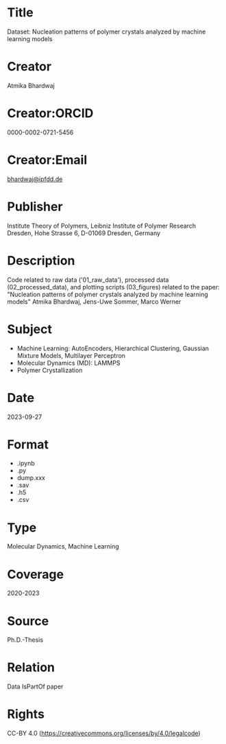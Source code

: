 # Title
Dataset: Nucleation patterns of polymer crystals analyzed by machine learning models

# Creator
Atmika Bhardwaj

# Creator:ORCID
0000-0002-0721-5456

# Creator:Email
bhardwaj@ipfdd.de

# Publisher
Institute Theory of Polymers, Leibniz Institute of Polymer Research Dresden, Hohe Strasse 6, D-01069 Dresden, Germany

# Description
Code related to raw data ('01_raw_data'), processed data (02_processed_data), and plotting scripts (03_figures) related to the paper:  
"Nucleation patterns of polymer crystals analyzed by machine learning models"
Atmika Bhardwaj, Jens-Uwe Sommer, Marco Werner

# Subject
* Machine Learning: AutoEncoders, Hierarchical Clustering, Gaussian Mixture Models, Multilayer Perceptron
* Molecular Dynamics (MD): LAMMPS
* Polymer Crystallization
    
# Date
2023-09-27

# Format
* .ipynb
* .py
* dump.xxx
* .sav
* .h5
* .csv
  
# Type
Molecular Dynamics, Machine Learning

# Coverage
2020-2023

# Source
Ph.D.-Thesis

# Relation
Data IsPartOf paper

# Rights
CC-BY 4.0 (https://creativecommons.org/licenses/by/4.0/legalcode)

